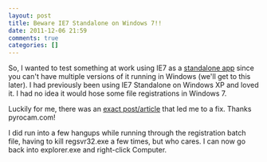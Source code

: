 ```yaml
---
layout: post
title: Beware IE7 Standalone on Windows 7!!
date: 2011-12-06 21:59
comments: true
categories: []
---
```

So, I wanted to test something at work using IE7 as a <a href="http://www.google.com/url?sa=t&amp;rct=j&amp;q=ie7%20standalone&amp;source=web&amp;cd=2&amp;ved=0CDEQFjAB&amp;url=http%3A%2F%2Fie7-standalone.en.softonic.com%2F&amp;ei=DpDeTvecOMWrgwf88MDVBQ&amp;usg=AFQjCNGt5lJ1vaj-l-DgCbLbTY1SC-QZRg">standalone app</a> since you can't have multiple versions of it running in Windows (we'll get to this later). I had previously been using IE7 Standalone on Windows XP and loved it. I had no idea it would hose some file registrations in Windows 7.

Luckily for me, there was an <a href="http://pyrocam.com/re-register-all-dlls-to-fix-no-such-interface-supported-error-in-windows-7-after-installing-ie7-standalone/">exact post/article</a> that led me to a fix. Thanks pyrocam.com!

I did run into a few hangups while running through the registration batch file, having to kill regsvr32.exe a few times, but who cares. I can now go back into explorer.exe and right-click Computer.
